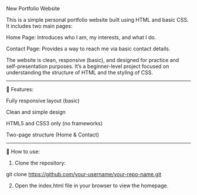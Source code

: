 New Portfolio Website

This is a simple personal portfolio website built using HTML and basic CSS. It includes two main pages:

Home Page: Introduces who I am, my interests, and what I do.

Contact Page: Provides a way to reach me via basic contact details.


The website is clean, responsive (basic), and designed for practice and self-presentation purposes. It’s a beginner-level project focused on understanding the structure of HTML and the styling of CSS.


---

🚀 Features:

Fully responsive layout (basic)

Clean and simple design

HTML5 and CSS3 only (no frameworks)

Two-page structure (Home & Contact)



---

📂 How to use:

1. Clone the repository:

git clone https://github.com/your-username/your-repo-name.git


2. Open the index.html file in your browser to view the homepage.
